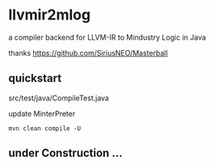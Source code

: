 # llvmir2mlog

a compiler backend for LLVM-IR to Mindustry Logic in Java

thanks https://github.com/SiriusNEO/Masterball

## quickstart

src/test/java/CompileTest.java

update MinterPreter
```
mvn clean compile -U
```

## under Construction ...

